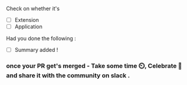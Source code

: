 
Check on whether it's 
<!-- to check put x inside [] eg. [x] -->
 
- [ ] Extension 
- [ ] Application

Had you done the following : 

- [ ] Summary added !

### once your PR get's merged - Take some time ⏲️, Celebrate 🥳 and share it with the community on slack .
 
